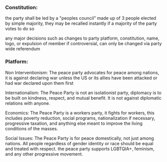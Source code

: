 ### Constitution:
the party shall be led by a "peoples council" made up of 3 people elected by simple majority, they may be recalled instantly if a majority of the party votes to do so

any major decisions such as changes to party platform, constitution, name, logo, or expulsion of member if controversial, can only be changed via party wide referendum

### Platform:

Non Interventionism: The peace party advocates for peace among nations, it is against declaring war unless the US or its allies have been attacked or had war declared upon them first

Internationalism: The Peace Party is not an isolationist party, diplomacy is to be built on kindness, respect, and mutual benefit. It is not against diplomatic relations with anyone.

Economics: The Peace Party is a workers party, it fights for workers, this includes poverty reduction, social programs, nationalization if necessary, progressive taxation, and anything else meant to improve the living conditions of the masses.

Social Issues: The Peace Party is for peace domestically, not just among nations. All people regardless of gender identity or race should be equal and treated with respect. the peace party supports LGBTQIA+, feminism, and any other progressive movement.
 

